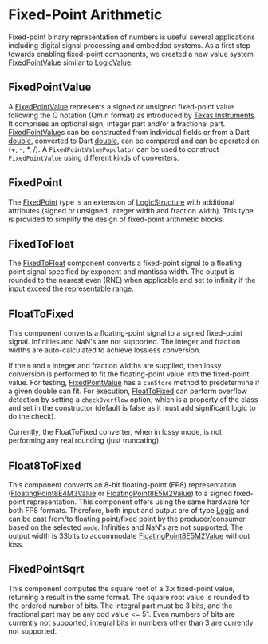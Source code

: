 # Fixed-Point Arithmetic

Fixed-point binary representation of numbers is useful several applications including digital signal processing and embedded systems. As a first step towards enabling fixed-point components, we created a new value system [FixedPointValue](https://intel.github.io/rohd-hcl/rohd_hcl/FixedPointValue-class.html) similar to [LogicValue](https://intel.github.io/rohd/rohd/LogicValue-class.html).

## FixedPointValue

A [FixedPointValue](https://intel.github.io/rohd-hcl/rohd_hcl/FixedPointValue-class.html) represents a signed or unsigned fixed-point value following the Q notation (Qm.n format) as introduced by [Texas Instruments](https://www.ti.com/lit/ug/spru565b/spru565b.pdf). It comprises an optional sign, integer part and/or a fractional part. [FixedPointValue](https://intel.github.io/rohd-hcl/rohd_hcl/FixedPointValue-class.html)s can be constructed from individual fields or from a Dart [double](https://api.dart.dev/stable/3.6.0/dart-core/double-class.html), converted to Dart [double](https://api.dart.dev/stable/3.6.0/dart-core/double-class.html), can be compared and can be operated on (+, -, *, /). A `FixedPointValuePopulator` can be used to construct `FixedPointValue` using different kinds of converters.

## FixedPoint

The [FixedPoint](https://intel.github.io/rohd-hcl/rohd_hcl/FixedPoint-class.html) type is an extension of [LogicStructure](https://intel.github.io/rohd/rohd/LogicStructure-class.html) with additional attributes (signed or unsigned, integer width and fraction width). This type is provided to simplify the design of fixed-point arithmetic blocks.  

## FixedToFloat

The [FixedToFloat](https://intel.github.io/rohd-hcl/rohd_hcl/FixedToFloat-class.html) component converts a fixed-point signal to a floating point signal specified by exponent and mantissa width. The output is rounded to the nearest even (RNE) when applicable and set to infinity if the input exceed the representable range.

## FloatToFixed

This component converts a floating-point signal to a signed fixed-point signal. Infinities and NaN's are not supported. The integer and fraction widths are auto-calculated to achieve lossless conversion.

If the `m` and `n` integer and fraction widths are supplied, then lossy conversion is performed to fit the floating-point value into the fixed-point value. For testing, [FixedPointValue](https://intel.github.io/rohd-hcl/rohd_hcl/FixedPointValue-class.html) has a `canStore` method to predetermine if a given double can fit.  For execution, [FloatToFixed](https://intel.github.io/rohd-hcl/rohd_hcl/FloatToFixed-class.html) can perform overflow detection by setting a `checkOverflow` option, which is a property of the class and set in the constructor (default is false as it must add significant logic to do the check).

Currently, the FloatToFixed converter, when in lossy mode, is not performing any real rounding (just truncating).

## Float8ToFixed

This component converts an 8-bit floating-point (FP8) representation ([FloatingPoint8E4M3Value](https://intel.github.io/rohd-hcl/rohd_hcl/FloatingPoint8E4M3Value-class.html) or [FloatingPoint8E5M2Value](https://intel.github.io/rohd-hcl/rohd_hcl/FloatingPoint8E5M2Value-class.html)) to a signed fixed-point representation. This component offers using the same hardware for both FP8 formats. Therefore, both input and output are of type [Logic](https://intel.github.io/rohd/rohd/Logic-class.html) and can be cast from/to floating point/fixed point by the producer/consumer based on the selected `mode`. Infinities and NaN's are not supported. The output width is 33bits to accommodate [FloatingPoint8E5M2Value](https://intel.github.io/rohd-hcl/rohd_hcl/FloatingPoint8E5M2Value-class.html) without loss.

## FixedPointSqrt

This component computes the square root of a 3.x fixed-point value, returning a result in the same format. The square root value is rounded to the ordered number of bits. The integral part must be 3 bits, and the fractional part may be any odd value <= 51. Even numbers of bits are currently not supported, integral bits in numbers other than 3 are currently not supported.
